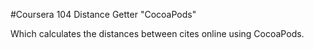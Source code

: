#Coursera 104
Distance Getter "CocoaPods"

Which calculates the distances between cites online using CocoaPods.
